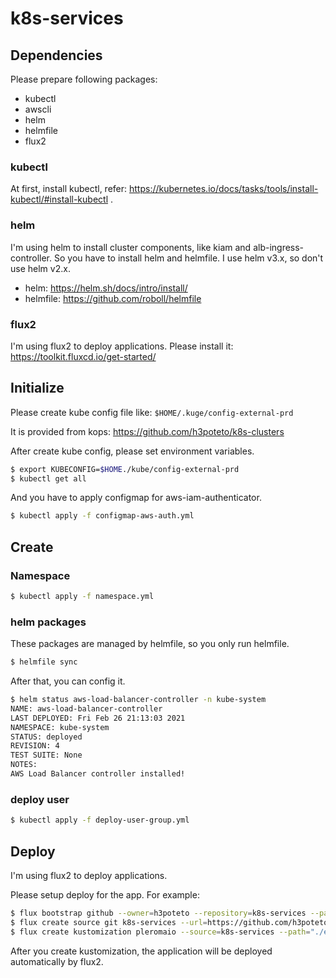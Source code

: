 # k8s-services
## Dependencies

Please prepare following packages:

- kubectl
- awscli
- helm
- helmfile
- flux2


### kubectl
At first, install kubectl, refer: https://kubernetes.io/docs/tasks/tools/install-kubectl/#install-kubectl .

### helm
I'm using helm to install cluster components, like kiam and alb-ingress-controller. So you have to install helm and helmfile. I use helm v3.x, so don't use helm v2.x.

- helm: https://helm.sh/docs/intro/install/
- helmfile: https://github.com/roboll/helmfile


### flux2
I'm using flux2 to deploy applications. Please install it: https://toolkit.fluxcd.io/get-started/

## Initialize
Please create kube config file like: `$HOME/.kuge/config-external-prd`

It is provided from kops: https://github.com/h3poteto/k8s-clusters

After create kube config, please set environment variables.

```bash
$ export KUBECONFIG=$HOME./kube/config-external-prd
$ kubectl get all
```

And you have to apply configmap for aws-iam-authenticator.

```bash
$ kubectl apply -f configmap-aws-auth.yml
```

## Create
### Namespace

```bash
$ kubectl apply -f namespace.yml
```
### helm packages
These packages are managed by helmfile, so you only run helmfile.

```bash
$ helmfile sync
```

After that, you can config it.

```bash
$ helm status aws-load-balancer-controller -n kube-system
NAME: aws-load-balancer-controller
LAST DEPLOYED: Fri Feb 26 21:13:03 2021
NAMESPACE: kube-system
STATUS: deployed
REVISION: 4
TEST SUITE: None
NOTES:
AWS Load Balancer controller installed!
```
### deploy user

```bash
$ kubectl apply -f deploy-user-group.yml
```

## Deploy

I'm using flux2 to deploy applications.

Please setup deploy for the app. For example:

```bash
$ flux bootstrap github --owner=h3poteto --repository=k8s-services --path=external-prd/flux --private=false --branch=master
$ flux create source git k8s-services --url=https://github.com/h3poteto/k8s-services --branch=master --interval=1m
$ flux create kustomization pleromaio --source=k8s-services --path="./external-prd/pleromaio" --prune=true --interval=5m --validation=client
```

After you create kustomization, the application will be deployed automatically by flux2.
